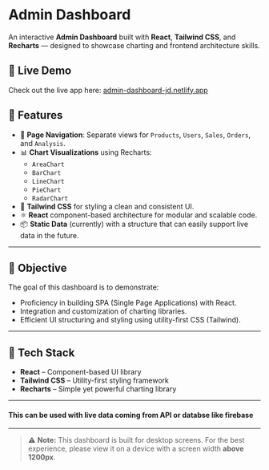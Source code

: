 # Admin Dashboard

An interactive **Admin Dashboard** built with **React**, **Tailwind CSS**, and **Recharts** — designed to showcase charting and frontend architecture skills.

## 🚀 Live Demo

Check out the live app here: [admin-dashboard-jd.netlify.app](https://admin-dashboard-jd.netlify.app/)

## 🚀 Features

- 🔄 **Page Navigation**: Separate views for `Products`, `Users`, `Sales`, `Orders`, and `Analysis`.
- 📊 **Chart Visualizations** using Recharts:
  - `AreaChart`
  - `BarChart`
  - `LineChart`
  - `PieChart`
  - `RadarChart`
- 💅 **Tailwind CSS** for styling a clean and consistent UI.
- ⚛️ **React** component-based architecture for modular and scalable code.
- 📦 **Static Data** (currently) with a structure that can easily support live data in the future.

---

## 🎯 Objective

The goal of this dashboard is to demonstrate:

- Proficiency in building SPA (Single Page Applications) with React.
- Integration and customization of charting libraries.
- Efficient UI structuring and styling using utility-first CSS (Tailwind).

---

## 🔧 Tech Stack

- **React** – Component-based UI library
- **Tailwind CSS** – Utility-first styling framework
- **Recharts** – Simple yet powerful charting library

---

#### This can be used with live data coming from API or databse like firebase

---

> ⚠️ **Note:** This dashboard is built for desktop screens. For the best experience, please view it on a device with a screen width **above 1200px**.
